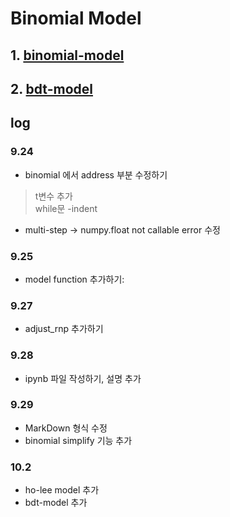 # Binomial Model
## 1. [binomial-model](binomial-model.ipynb)

## 2. [bdt-model](bdt-model.ipynb)

## log
### 9.24
* binomial 에서 address 부분 수정하기
> t변수 추가\
> while문 -indent
* multi-step -> numpy.float not callable error 수정

### 9.25
* model function 추가하기:

### 9.27
* adjust_rnp 추가하기


### 9.28
* ipynb 파일 작성하기, 설명 추가

### 9.29
* MarkDown 형식 수정
* binomial simplify 기능 추가

### 10.2
* ho-lee model 추가
* bdt-model 추가